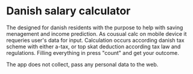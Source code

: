 # Danish salary calculator

The designed for danish residents with the purpose to help with saving menagement and income prediction.
As cousual calc on mobile device it requeries user's data for input.
Calculation occurs according danish tax scheme with either a-tax, or top skat deduction according tax law and regulations.
Filling everything in press "count" and get your outcome.

The app does not collect, pass any personal data to the web.


